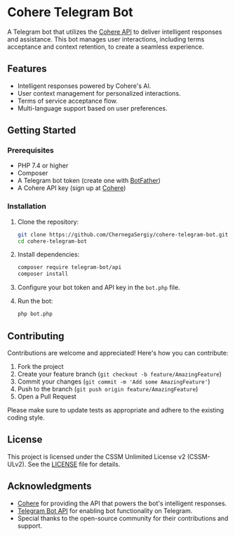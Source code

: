# Cohere Telegram Bot

A Telegram bot that utilizes the [Cohere API](https://cohere.ai/) to deliver intelligent responses and assistance. This bot manages user interactions, including terms acceptance and context retention, to create a seamless experience.

## Features

- Intelligent responses powered by Cohere's AI.
- User context management for personalized interactions.
- Terms of service acceptance flow.
- Multi-language support based on user preferences.

## Getting Started

### Prerequisites

- PHP 7.4 or higher
- Composer
- A Telegram bot token (create one with [BotFather](https://t.me/BotFather))
- A Cohere API key (sign up at [Cohere](https://cohere.ai/))

### Installation

1. Clone the repository:
   ```bash
   git clone https://github.com/ChernegaSergiy/cohere-telegram-bot.git
   cd cohere-telegram-bot
   ```

2. Install dependencies:

   ```bash
   composer require telegram-bot/api
   composer install
   ```

3. Configure your bot token and API key in the `bot.php` file.

4. Run the bot:

   ```bash
   php bot.php
   ```

## Contributing

Contributions are welcome and appreciated! Here's how you can contribute:

1. Fork the project
2. Create your feature branch (`git checkout -b feature/AmazingFeature`)
3. Commit your changes (`git commit -m 'Add some AmazingFeature'`)
4. Push to the branch (`git push origin feature/AmazingFeature`)
5. Open a Pull Request

Please make sure to update tests as appropriate and adhere to the existing coding style.

## License

This project is licensed under the CSSM Unlimited License v2 (CSSM-ULv2). See the [LICENSE](LICENSE) file for details.

## Acknowledgments

- [Cohere](https://cohere.ai/) for providing the API that powers the bot's intelligent responses.
- [Telegram Bot API](https://core.telegram.org/bots/api) for enabling bot functionality on Telegram.
- Special thanks to the open-source community for their contributions and support.
